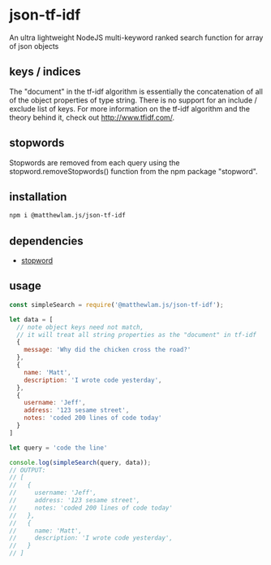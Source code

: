 # json-tf-idf
An ultra lightweight NodeJS multi-keyword ranked search function for array of json objects

## keys / indices
The "document" in the tf-idf algorithm is essentially the concatenation of all of the object properties of type string. There is no support for an include / exclude list of keys. For more information on the tf-idf algorithm and the theory behind it, check out <a href='http://www.tfidf.com/'>http://www.tfidf.com/</a>.

## stopwords
Stopwords are removed from each query using the stopword.removeStopwords() function from the npm package "stopword".

## installation
```bash
npm i @matthewlam.js/json-tf-idf
```

## dependencies
- <a href="https://www.npmjs.com/package/stopword">stopword</a>

## usage
```javascript
const simpleSearch = require('@matthewlam.js/json-tf-idf');

let data = [
  // note object keys need not match,
  // it will treat all string properties as the "document" in tf-idf
  {
    message: 'Why did the chicken cross the road?'
  },
  {
    name: 'Matt',
    description: 'I wrote code yesterday',
  },
  {
    username: 'Jeff',
    address: '123 sesame street',
    notes: 'coded 200 lines of code today'
  }
]

let query = 'code the line'

console.log(simpleSearch(query, data));
// OUTPUT:
// [
//   {
//     username: 'Jeff',
//     address: '123 sesame street',
//     notes: 'coded 200 lines of code today'
//   },
//   {
//     name: 'Matt',
//     description: 'I wrote code yesterday',
//   }
// ]
```
